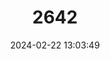 ---
title: "2642"
category: "Batomys dentatus"
draft: false
date: 2024-02-22 13:03:49
languages:
  English: ["Large-toothed Hairy-tailed Rat", "Large-toothed Batomys"]
  German: ["Großzähnige Haarschwanzratte", "Luzon Waldratte"]
---